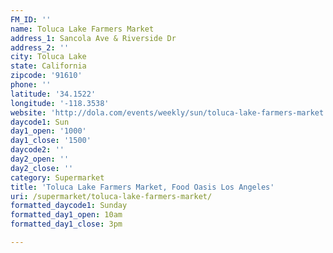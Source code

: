 ```yaml
---
FM_ID: ''
name: Toluca Lake Farmers Market
address_1: Sancola Ave & Riverside Dr
address_2: ''
city: Toluca Lake
state: California
zipcode: '91610'
phone: ''
latitude: '34.1522'
longitude: '-118.3538'
website: 'http://dola.com/events/weekly/sun/toluca-lake-farmers-market'
daycode1: Sun
day1_open: '1000'
day1_close: '1500'
daycode2: ''
day2_open: ''
day2_close: ''
category: Supermarket
title: 'Toluca Lake Farmers Market, Food Oasis Los Angeles'
uri: /supermarket/toluca-lake-farmers-market/
formatted_daycode1: Sunday
formatted_day1_open: 10am
formatted_day1_close: 3pm

---
```

